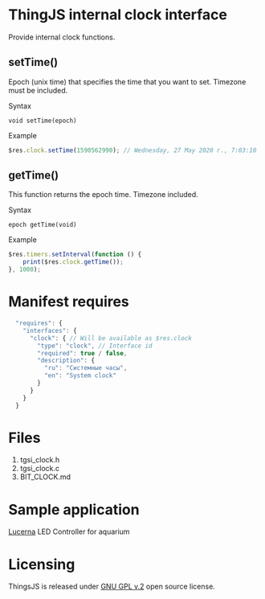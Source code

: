 # ThingJS internal clock interface

Provide internal clock functions.

## setTime()
Epoch (unix time) that specifies the time that you want to set. Timezone must be included. 

Syntax
```text
void setTime(epoch)
```

Example
```js
$res.clock.setTime(1590562990); // Wednesday, 27 May 2020 г., 7:03:10
```

## getTime()
This function returns the epoch time. Timezone included.

Syntax
```text
epoch getTime(void)
```

Example
```js
$res.timers.setInterval(function () {
    print($res.clock.getTime());
}, 1000);
```

# Manifest requires
```js
  "requires": {
    "interfaces": {
      "clock": { // Will be available as $res.clock
        "type": "clock", // Interface id
        "required": true / false,
        "description": {
          "ru": "Системные часы",
          "en": "System clock"
        }
      }
    }
  }
```

# Files
1. tgsi_clock.h
2. tgsi_clock.c
2. BIT_CLOCK.md

# Sample application
[Lucerna](https://github.com/rpiontik/ThingJS-front/tree/master/src/applications/lucerna) LED Controller for aquarium 

# Licensing

ThingsJS is released under
[GNU GPL v.2](http://www.gnu.org/licenses/old-licenses/gpl-2.0.html)
open source license.